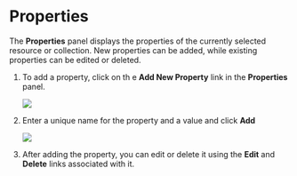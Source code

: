 # Properties

The **Properties** panel displays the properties of the currently
selected resource or collection. New properties can be added, while
existing properties can be edited or deleted.

1.  To add a property, click on th e **Add New Property** link in the
    **Properties** panel.  
      
    ![](../../assets/img/53125532/53287646.png) 
     
2.  Enter a unique name for the property and a value and click **Add** 

    ![](../../assets/img/53125532/53287645.png)

3.  After adding the property, you can edit or delete it using the
    **Edit** and **Delete** links associated with it.
